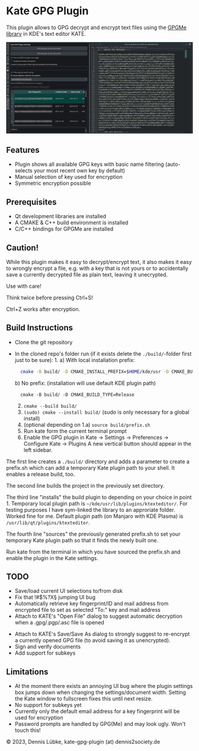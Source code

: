 # Kate GPG Plugin

This plugin allows to GPG decrypt and encrypt text files 
using the [GPGMe library](https://gnupg.org/software/gpgme/index.html) 
in KDE's text editor KATE.

![image info](./kate_gpg_plugin_screenshot.jpg)

## Features
+ Plugin shows all available GPG keys with basic name filtering
  (auto-selects your most recent own key by default)
+ Manual selection of key used for encryption
+ Symmetric encryption possible

## Prerequisites
+ Qt development libraries are installed
+ A CMAKE & C++ build environment is installed
+ C/C++ bindings for GPGMe are installed

## Caution!
While this plugin makes it easy to decrypt/encrypt text, it also makes it easy to
wrongly encrypt a file, e.g. with a key that is not yours or to accidentally save a
currently decrypted file as plain text, leaving it unecrypted.

Use with care!

Think twice before pressing Ctrl+S!

Ctrl+Z works after encryption.

## Build Instructions
+ Clone the git repository
+ In the cloned repo's folder run (if it exists delete the ```./build/```-folder first just to be sure):
  1. 
    a) With local installation prefix:
    ```bash
      cmake -B build/ -D CMAKE_INSTALL_PREFIX=$HOME/kde/usr -D CMAKE_BUILD_TYPE=Release
    ```
    
    b) No prefix: (installation will use default KDE plugin path)
    ```
      cmake -B build/ -D CMAKE_BUILD_TYPE=Release
    ``` 
     
  2. ```cmake --build build/```
  3. ```(sudo) cmake --install build/```
     (sudo is only necessary for a global install)
  4. (optional depending on 1.a) ```source build/prefix.sh```
  5. Run kate form the current terminal prompt
  6. Enable the GPG plugin in Kate -> Settings -> Preferences -> Configure Kate -> Plugins
     A new vertical button should appear in the left sidebar.
      
The first line creates a ```./build/``` directory and adds a parameter
to create a prefix.sh which can add a temporary Kate plugin path to your shell.
It enables a release build, too.

The second line builds the project in the previously set directory.

The third line "installs" the build plugin to depending on your choice in point 1. Temporary local
plugin path is ```~/kde/usr/lib/plugins/ktexteditor/```.
For testing purposes I have sym-linked the library to an approriate folder. Worked fine for me.
Default plugin path (on Manjaro with KDE Plasma) is ```/usr/lib/qt/plugins/ktexteditor```.

The fourth line "sources" the previously generated prefix.sh to set your 
temporary Kate plugin path so that it finds the newly built one.

Run kate from the terminal in which you have sourced the prefix.sh and enable the plugin in the Kate settings.

## TODO

+ Save/load current UI selections to/from disk
+ Fix that !#$%?X§ jumping UI bug
+ Automatically retrieve key fingerprint/ID and mail address 
  from encrypted file to set as selected "To:" key and mail address
+ Attach to KATE's "Open File" dialog to suggest automatic 
  decryption when a .gpg/.pgp/.asc file is opened
* Attach to KATE's Save/Save As dialog to strongly suggest to re-encrypt 
  a currently opened GPG file (to avoid saving it as unencrypted).
* Sign and verify documents
* Add support for subkeys

## Limitations

+ At the moment there exists an annoying UI bug where the plugin settings box jumps down when 
  changing the settings/document width. Setting the Kate window to fullscreen fixes this until 
  next resize.
+ No support for subkeys yet
+ Currently only the default email address for a key fingerprint will be used for encryption
+ Password prompts are handled by GPG(Me) and may look ugly. Won't touch this!


&copy; 2023, Dennis Lübke, kate-gpg-plugin (at) dennis2society.de
